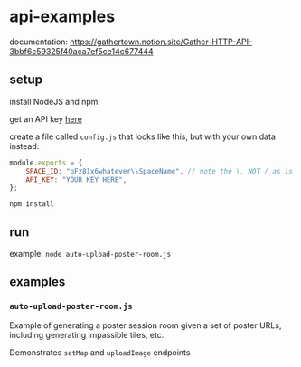 # api-examples

documentation: https://gathertown.notion.site/Gather-HTTP-API-3bbf6c59325f40aca7ef5ce14c677444

## setup

install NodeJS and npm

get an API key [here](https://gather.town/apiKeys)

create a file called `config.js` that looks like this, but with your own data instead:
```js
module.exports = {
	SPACE_ID: "oFz81x6whatever\\SpaceName", // note the \, NOT / as is in the URL
	API_KEY: "YOUR KEY HERE",
};
```

`npm install`

## run

example: `node auto-upload-poster-room.js`

## examples

### `auto-upload-poster-room.js`

Example of generating a poster session room given a set of poster URLs, including generating impassible tiles, etc.

Demonstrates `setMap` and `uploadImage` endpoints


